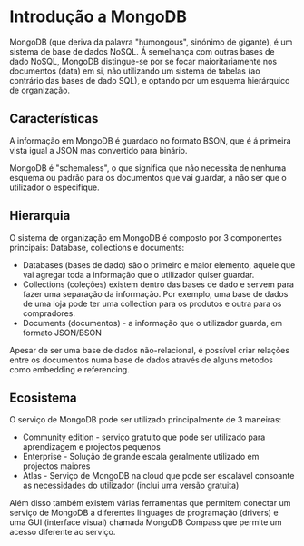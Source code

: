 # Introdução a MongoDB

MongoDB (que deriva da palavra "humongous", sinónimo de gigante), é um sistema de base de dados NoSQL.
Á semelhança com outras bases de dado NoSQL, MongoDB distingue-se por se focar maioritariamente nos documentos (data) em si, não utilizando um sistema de tabelas (ao contrário das bases de dado SQL), e optando por um esquema hierárquico de organização.

## Características

A informação em MongoDB é guardado no formato BSON, que é á primeira vista igual a JSON mas convertido para binário.

MongoDB é "schemaless", o que significa que não necessita de nenhuma esquema ou padrão para os documentos que vai guardar, a não ser que o utilizador o especifique.

## Hierarquia

O sistema de organização em MongoDB é composto por 3 componentes principais: Database, collections e documents:

- Databases (bases de dado) são o primeiro e maior elemento, aquele que vai agregar toda a informação que o utilizador quiser guardar.
- Collections (coleções) existem dentro das bases de dado e servem para fazer uma separação da informação. Por exemplo, uma base de dados de uma loja pode ter uma collection para os produtos e outra para os compradores.
- Documents (documentos) - a informação que o utilizador guarda, em formato JSON/BSON

Apesar de ser uma base de dados não-relacional, é possível criar relações entre os documentos numa base de dados através de alguns métodos como embedding e referencing.

## Ecosistema

O serviço de MongoDB pode ser utilizado principalmente de 3 maneiras:

- Community edition - serviço gratuito que pode ser utilizado para aprendizagem e projectos pequenos
- Enterprise - Solução de grande escala geralmente utilizado em projectos maiores
- Atlas - Serviço de MongoDB na cloud que pode ser escalável consoante as necessidades do utilizador (inclui uma versão gratuita)

Além disso também existem várias ferramentas que permitem conectar um serviço de MongoDB a diferentes linguages de programação (drivers) e uma GUI (interface visual) chamada MongoDB Compass que permite um acesso diferente ao serviço.
